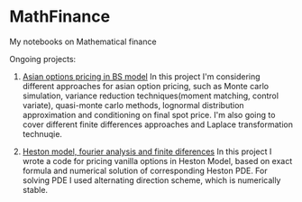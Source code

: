 # MathFinance
My notebooks on Mathematical finance

Ongoing projects:

1. [Asian options pricing in BS model](https://github.com/dolmatovas/MathFinance/blob/main/asian%20options/Asian%20option%20pricing.ipynb)
In this project I'm considering different approaches for asian option pricing, such as Monte carlo simulation, variance reduction techniques(moment matching, control variate), quasi-monte carlo methods, lognormal distribution approximation and conditioning on final spot price. I'm also going to cover different finite differences approaches and Laplace transformation technuqie.

2. [Heston model, fourier analysis and finite diferences](https://github.com/dolmatovas/MathFinance/blob/main/Notebooks/Heston%20FD/finite%20differences.ipynb)
In this project I wrote a code for pricing vanilla options in Heston Model, based on exact formula and numerical solution of corresponding Heston PDE. For solving PDE I used alternating direction scheme, which is numerically stable.
